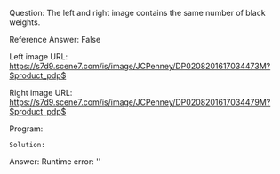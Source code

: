 Question: The left and right image contains the same number of black weights.

Reference Answer: False

Left image URL: https://s7d9.scene7.com/is/image/JCPenney/DP0208201617034473M?$product_pdp$

Right image URL: https://s7d9.scene7.com/is/image/JCPenney/DP0208201617034479M?$product_pdp$

Program:

```
Solution:
```
Answer: Runtime error: ''

